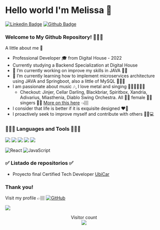 # Hello world I'm Melissa 🎉

[![Linkedin Badge](https://img.shields.io/badge/-Melissa_García_Ángel-blue?style=flat&logo=Linkedin&logoColor=white&link=https://www.linkedin.com/in/MelissaGarciaAngel)](https://www.linkedin.com/in/MelissaGarciaAngel/)  [![Github Badge](https://img.shields.io/badge/-Melissa_García_Ángel-orange?style=flat&logo=github&logoColor=white&link=https://github.com/MelissaGarciaAngel)](https://github.com/melissagarciaangel)


### Welcome to My Github Repository! 👩🏽‍💻 

A little about me 🎊

- Professional Developer 🎓 from Digital House - 2022
- Currently studying a Backend Specialization at Digital House
- 🔭 I’m currently working on improve my skills in JAVA 💪🏽
- 🌱 I’m currently learning how to implement microservices architecture using JAVA and Springboot, also a little of MySQL 🧘🏽‍♀️
- I am passionate about music 🎶, I love metal and singing 🤘🏽🤘🏽🤘🏽
	- Checkout: Jinjer, Cellar Darling, Blackbriar, Spiritbox, Xandria, Adivarius, Miasthenia, Diablo Swing Orchestra. All 👌🏽 female 👌🏽 singers 👌🏽 [More on this here](https://obscurifymusic.com/profile?id=31o7vvvw7lz3s3dtnjho5a6lk37e&code=7052ed77bc8157dc) 👈🏽
- I consider that life is better if it is exquisite designed ❤🎨
- I proactively seek to improve myself and contribute with others 👩🏽💻


### 👩🏽‍💻 Languages and Tools 👩🏽‍💻
![](https://img.shields.io/badge/Java-orange?style=flat&logo=java&logoColor=white&link=https://github.com/MelissaGarciaAngel) ![](https://img.shields.io/badge/-Spring-g?style=flat&logo=spring&logoColor=white&link=https://github.com/MelissaGarciaAngel) ![](https://img.shields.io/badge/-Springboot-black?style=flat&logo=spring&link=https://github.com/MelissaGarciaAngel)   ![](https://img.shields.io/badge/-Spring_Microservices-g?style=flat&logo=spring&logoColor=white&link=https://github.com/MelissaGarciaAngel)  ![](https://img.shields.io/badge/-MySQL-black?style=flat&logo=mysql&link=https://github.com/MelissaGarciaAngel)

![React](https://img.shields.io/badge/-React-black?style=flat&logo=react&link=https://github.com/MelissaGarciaAngel) ![JavaScript](https://img.shields.io/badge/-JavaScript-black?style=flat&logo=javascript&link=https://github.com/MelissaGarciaAngel)

### ✅ Listado de repositorios ✅

 - Proyecto final Certified Tech Developer
[UbiCar](https://github.com/MelissaGarciaAngel/UbiCar)

### Thank you!

Visit my profile 👉🏽 [![GitHub](https://img.shields.io/badge/-GitHub-181717?style=flat&logo=github&link=https://github.com/MelissaGarciaAngel)](https://github.com/MelissaGarciaAngel)


<a href="https://github.com/jonathanvictorica" align="center">
  <img align="center" src="https://github-readme-stats.vercel.app/api/top-langs/?username=melissagarciaangel&theme=radical" />
</a>

<p align="center"> 
  Visitor count<br>
  <img src="https://profile-counter.glitch.me/melissagarciaangel/count.svg" />
</p>
